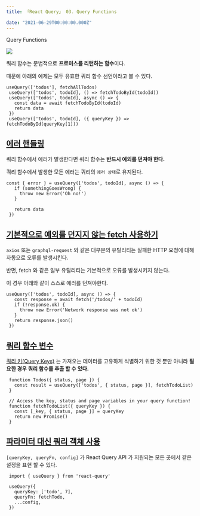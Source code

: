 ```yaml
---
title: 「React Query」 03. Query Functions

date: "2021-06-29T00:00:00.000Z"
---
```


Query Functions

<!-- more -->

![](https://github.com/tannerlinsley/react-query/raw/master/media/repo-dark.png)

쿼리 함수는 문법적으로 **프로미스를 리턴하는 함수**이다.

때문에 아래의 예제는 모두 유효한 쿼리 함수 선언이라고 볼 수 있다.

``` 
useQuery(['todos'], fetchAllTodos)
 useQuery(['todos', todoId], () => fetchTodoById(todoId))
 useQuery(['todos', todoId], async () => {
   const data = await fetchTodoById(todoId)
   return data
 })
 useQuery(['todos', todoId], ({ queryKey }) => fetchTodoById(queryKey[1]))

```

## [에러 핸들링](https://react-query.tanstack.com/guides/query-functions#handling-and-throwing-errors)

쿼리 함수에서 에러가 발생한다면 쿼리 함수는 **반드시 예외를 던져야 한다.**

쿼리 함수에서 발생한 모든 에러는 쿼리의 `에러 상태`로 유지된다.

``` 
const { error } = useQuery(['todos', todoId], async () => {
   if (somethingGoesWrong) {
     throw new Error('Oh no!')
   }
 
   return data
 })

```

## [기본적으로 예외를 던지지 않는 fetch 사용하기](https://react-query.tanstack.com/guides/query-functions#usage-with-fetch-and-other-clients-that-do-not-throw-by-default)

`axios` 또는 `graphql-request` 와 같은 대부분의 유틸리티는 실패한 HTTP 요청에 대해 자동으로 오류를 발생시킨다.

반면, fetch 와 같은 일부 유틸리티는 기본적으로 오류를 발생시키지 않는다.

이 경우 아래와 같이 스스로 에러를 던져야한다.

``` 
useQuery(['todos', todoId], async () => {
   const response = await fetch('/todos/' + todoId)
   if (!response.ok) {
     throw new Error('Network response was not ok')
   }
   return response.json()
 })

```

## [쿼리 함수 변수](https://react-query.tanstack.com/guides/query-functions#query-function-variables)

[쿼리 키(Query Keys)](https://react-query.tanstack.com/guides/query-keys) 는 가져오는 데이터를 고유하게 식별하기 위한 것 뿐만 아니라 **필요한 경우 쿼리 함수를 추출 할 수 있다.**

```
 function Todos({ status, page }) {
   const result = useQuery(['todos', { status, page }], fetchTodoList)
 }
 
 // Access the key, status and page variables in your query function!
 function fetchTodoList({ queryKey }) {
   const [_key, { status, page }] = queryKey
   return new Promise()
 }
 ```

## [파라미터 대신 쿼리 객체 사용](https://react-query.tanstack.com/guides/query-functions#using-a-query-object-instead-of-parameters)

`[queryKey, queryFn, config]` 가 React Query API 가 지원되는 모든 곳에서 같은 설정을 표현 할 수 있다.

``` 
 import { useQuery } from 'react-query'
 
 useQuery({
   queryKey: ['todo', 7],
   queryFn: fetchTodo,
   ...config,
 })

```
